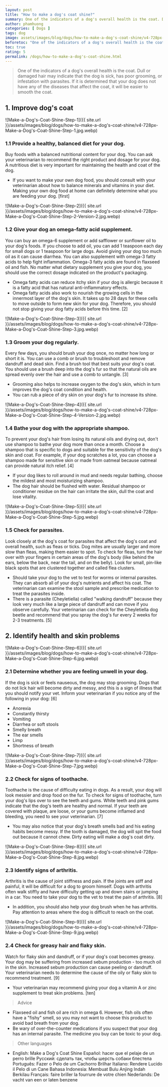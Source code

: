 ```yaml
---
layout: post
title: "How to make a dog's coat shine?"
summary: One of the indicators of a dog's overall health is the coat. Dull or damaged hair may indicate that the dog is sick, has poor grooming, or infestation with parasites. If it is determined that your dog does not have any of the diseases that affect the coat, it will be easier to smooth the coat.
author: phamhuong
categories: [ Dogs ]
tags: dog
image: assets/images/blog/dogs/how-to-make-a-dog's-coat-shine/v4-728px-Make-a-Dog's-Coat-Shine-Step-9.jpg.webp
beforetoc: "One of the indicators of a dog's overall health is the coat. Dull or damaged hair may indicate that the dog is sick, has poor grooming, or infestation with parasites. If it is determined that your dog does not have any of the diseases that affect the coat, it will be easier to smooth the coat."
toc: true
rating: 5
permalink: /dogs/how-to-make-a-dog's-coat-shine.html
---
```


> One of the indicators of a dog's overall health is the coat. Dull or damaged hair may indicate that the dog is sick, has poor grooming, or infestation with parasites. If it is determined that your dog does not have any of the diseases that affect the coat, it will be easier to smooth the coat.

## 1. Improve dog's coat

![Make-a-Dog's-Coat-Shine-Step-1]({{ site.url }}/assets/images/blog/dogs/how-to-make-a-dog's-coat-shine/v4-728px-Make-a-Dog's-Coat-Shine-Step-1.jpg.webp)

### 1.1 Provide a healthy, balanced diet for your dog. 

Buy foods with a balanced nutritional content for your dog. You can ask your veterinarian to recommend the right product and dosage for your dog. A nutritious diet is very important for maintaining the health and coat of the dog.
- If you want to make your own dog food, you should consult with your veterinarian about how to balance minerals and vitamins in your diet. Making your own dog food at home can definitely determine what you are feeding your dog. [first]

![Make-a-Dog's-Coat-Shine-Step-2]({{ site.url }}/assets/images/blog/dogs/how-to-make-a-dog's-coat-shine/v4-728px-Make-a-Dog's-Coat-Shine-Step-2-Version-2.jpg.webp)

### 1.2 Give your dog an omega-fatty acid supplement. 

You can buy an omega-6 supplement or add safflower or sunflower oil to your dog's foods. If you choose to add oil, you can add 1 teaspoon each day for small dogs or 1 teaspoon for large dogs. Avoid giving your dog too much oil as it can cause diarrhea. You can also supplement with omega-3 fatty acids to help fight inflammation. Omega-3 fatty acids are found in flaxseed oil and fish. No matter what dietary supplement you give your dog, you should use the correct dosage indicated on the product's packaging.
- Omega fatty acids can reduce itchy skin if your dog is allergic because it is a fatty acid that has natural anti-inflammatory effects.
- Omega fatty acids also work to nourish the growing cells in the innermost layer of the dog's skin. It takes up to 28 days for these cells to move outside to form new skin for your dog. Therefore, you should not stop giving your dog fatty acids before this time. [2]

![Make-a-Dog's-Coat-Shine-Step-3]({{ site.url }}/assets/images/blog/dogs/how-to-make-a-dog's-coat-shine/v4-728px-Make-a-Dog's-Coat-Shine-Step-3.jpg.webp)

### 1.3 Groom your dog regularly. 

Every few days, you should brush your dog once, no matter how long or short it is. You can use a comb or brush to troubleshoot and remove dandruff and dead skin. Find a brush tool that best suits your dog's coat. You should use a brush deep into the dog's fur so that the natural oils are spread evenly over the hair and use a comb to untangle. [3]
- Grooming also helps to increase oxygen to the dog's skin, which in turn improves the dog's coat condition and health.
- You can rub a piece of dry skin on your dog's fur to increase its shine.

![Make-a-Dog's-Coat-Shine-Step-4]({{ site.url }}/assets/images/blog/dogs/how-to-make-a-dog's-coat-shine/v4-728px-Make-a-Dog's-Coat-Shine-Step-4-Version-2.jpg.webp)

### 1.4 Bathe your dog with the appropriate shampoo. 

To prevent your dog's hair from losing its natural oils and drying out, don't use shampoo to bathe your dog more than once a month. Choose a shampoo that is specific to dogs and suitable for the sensitivity of the dog's skin and coat. For example, if your dog scratches a lot, you can choose a shampoo made for sensitive skin or made from oatmeal because oatmeal can provide natural itch relief. [4]
- If your dog likes to roll around in mud and needs regular bathing, choose the mildest and most moisturizing shampoo.
- The dog hair should be flushed with water. Residual shampoo or conditioner residue on the hair can irritate the skin, dull the coat and lose vitality.

![Make-a-Dog's-Coat-Shine-Step-5]({{ site.url }}/assets/images/blog/dogs/how-to-make-a-dog's-coat-shine/v4-728px-Make-a-Dog's-Coat-Shine-Step-5.jpg.webp)

### 1.5 Check for parasites. 

Look closely at the dog's coat for parasites that affect the dog's coat and overall health, such as fleas or ticks. Dog mites are usually larger and more slow than fleas, making them easier to spot. To check for fleas, turn the hair over with your fingers in certain areas of the dog's body (like behind the ears, below the back, near the tail, and on the belly). Look for small, pin-like black spots that are clustered together and called flea clusters.
- Should take your dog to the vet to test for worms or internal parasites. They can absorb all of your dog's nutrients and affect his coat. The veterinarian can examine the stool sample and prescribe medication to treat the parasites inside.
- There is a parasite (Cheyletiella) called "walking dandruff" because they look very much like a large piece of dandruff and can move if you observe carefully. Your veterinarian can check for the Cheyletiella dog beetle and recommend that you spray the dog's fur every 2 weeks for 2-3 treatments. [5]

## 2. Identify health and skin problems

![Make-a-Dog's-Coat-Shine-Step-6]({{ site.url }}/assets/images/blog/dogs/how-to-make-a-dog's-coat-shine/v4-728px-Make-a-Dog's-Coat-Shine-Step-6.jpg.webp)

### 2.1 Determine whether you are feeling unwell in your dog. 

If the dog is sick or feels nauseous, the dog may stop grooming. Dogs that do not lick hair will become dirty and messy, and this is a sign of illness that you should notify your vet. Inform your veterinarian if you notice any of the following in your dog: [6]
- Anorexia
- Constantly thirsty
- Vomiting
- Diarrhea or soft stools
- Smelly breath
- The ear smells
- Limp
- Shortness of breath

![Make-a-Dog's-Coat-Shine-Step-7]({{ site.url }}/assets/images/blog/dogs/how-to-make-a-dog's-coat-shine/v4-728px-Make-a-Dog's-Coat-Shine-Step-7.jpg.webp)

### 2.2 Check for signs of toothache. 

Toothache is the cause of difficulty eating in dogs. As a result, your dog will look messier and drop food on the fur. To check for signs of toothache, turn your dog's lips over to see the teeth and gums. White teeth and pink gums indicate that the dog's teeth are healthy and normal. If your teeth are covered with plaque, are loose, or your gums become inflamed and bleeding, you need to see your veterinarian. [7]
- You may also notice that your dog's breath smells bad and his eating habits become messy. If the tooth is damaged, the dog will spit the food out because it cannot chew. Dirty eating will make a dog's coat dirty.

![Make-a-Dog's-Coat-Shine-Step-8]({{ site.url }}/assets/images/blog/dogs/how-to-make-a-dog's-coat-shine/v4-728px-Make-a-Dog's-Coat-Shine-Step-8.jpg.webp)

### 2.3 Identify signs of arthritis. 

Arthritis is the cause of joint stiffness and pain. If the joints are stiff and painful, it will be difficult for a dog to groom himself. Dogs with arthritis often walk stiffly and have difficulty getting up and down stairs or jumping in a car. You need to take your dog to the vet to treat the pain of arthritis. [8]
- In addition, you should also help your dog brush when he has arthritis. Pay attention to areas where the dog is difficult to reach on the coat.

![Make-a-Dog's-Coat-Shine-Step-9]({{ site.url }}/assets/images/blog/dogs/how-to-make-a-dog's-coat-shine/v4-728px-Make-a-Dog's-Coat-Shine-Step-9.jpg.webp)

### 2.4 Check for greasy hair and flaky skin. 

Watch for flaky skin and dandruff, or if your dog's coat becomes greasy. Your dog may be suffering from increased sebum production - too much oil in the skin. Increased sebum production can cause peeling or dandruff. Your veterinarian needs to determine the cause of the oily or flaky skin to recommend treatment. [9]
- Your veterinarian may recommend giving your dog a vitamin A or zinc supplement to treat skin problems. [ten]

> Advice
- Flaxseed oil and fish oil are rich in omega 6. However, fish oils often have a "fishy" smell, so you may not want to choose this product to avoid bad breath from your dog.
- Be wary of over-the-counter medications if you suspect that your dog has an internal parasite. The medicine you buy can be toxic to your dog.

> Other languages
- English: Make a Dog's Coat Shine Español: hacer que el pelaje de un perro brille Русский: сделать так, чтобы шерсть собаки блестела Português: Fazer o Pelo de um Cachorro Brilhar Italiano: Rendere Lucido il Pelo di un Cane Bahasa Indonesia: Membuat Bulu Anjing Indah Berkilau Français: faire briller la fourrure de votre chien Nederlands: De vacht van een or laten benzene
